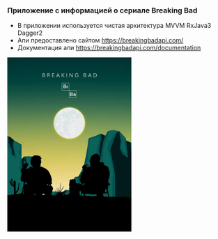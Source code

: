 ### Приложение с информацией о сериале Breaking Bad
* В приложении используется чистая архитектура MVVM RxJava3 Dagger2
* Апи предоставлено сайтом https://breakingbadapi.com/
* Документация апи https://breakingbadapi.com/documentation

<img src="https://github.com/aleksandrovruslan/breaking_bad/blob/master/app/src/main/res/drawable/splash.webp" width="285" height="400" />
